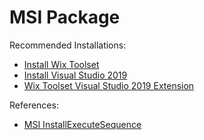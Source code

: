# MSI Package

Recommended Installations:

- [Install Wix Toolset](https://github.com/wixtoolset/wix3/releases/download/wix3112rtm/wix311.exe)
- [Install Visual Studio 2019](https://visualstudio.microsoft.com/downloads/)
- [Wix Toolset Visual Studio 2019 Extension](https://marketplace.visualstudio.com/items?itemName=WixToolset.WixToolsetVisualStudio2019Extension)

References:

- [MSI InstallExecuteSequence](https://docs.microsoft.com/en-us/windows/win32/msi/suggested-installexecutesequence?redirectedfrom=MSDN)